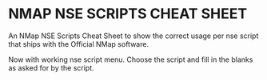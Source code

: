 # NMAP NSE SCRIPTS CHEAT SHEET
An NMap NSE Scripts Cheat Sheet to show the correct usage per nse script that ships with the Official NMap software.

Now with working nse script menu. Choose the script and fill in the blanks as asked for by the script.
